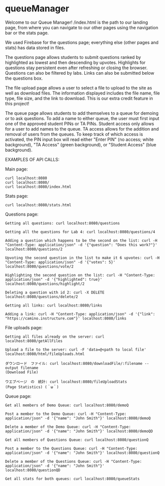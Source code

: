 # queueManager

Welcome to our Queue Manager! /index.html is the path to our landing page, from where you can navigate to our other pages using the navigation bar or the stats page.

We used Firebase for the questions page; everything else (other pages and stats) has data stored in files.

The questions page allows students to submit questions ranked by highlighted as lowest and then descending by upvotes. Highlights for questions stay persistent even after refreshing or closing the browser. Questions can also be filtered by labs. Links can also be submitted below the questions box.

The file upload page allows a user to select a file to upload to the site as well as download files. The information displayed includes the file name, file type, file size, and the link to download. This is our extra credit feature in this project! 

The queue page allows students to add themselves to a queue for demoing or to ask questions. To add a name to either queue, the user must first input one of the approved student PINs or TA PINs. Student access only allows for a user to add names to the queue. TA access allows for the addition and removal of users from the queues. To keep track of which access is activated, the PIN input box will read either "Enter PIN" (no access; white background), "TA Access" (green background), or "Student Access" (blue background).

EXAMPLES OF API CALLS:

Main page:

    curl localhost:8080
    curl localhost:8080/
    curl localhost:8080/index.html
    
Stats page:

    curl localhost:8080/stats.html
    
Questions page:
    
    Getting all questions: curl localhost:8080/questions 
    
    Getting all the questions for Lab 4: curl localhost:8080/questions/4 
    
    Adding a question which happens to be the second on the list: curl -H "Content-Type: application/json" -d '{"question": "Does this work?"}' localhost:8080/questions/2
    
    Upvoting the second question in the list to make it 6 upvotes: curl -H "Content-Type: application/json" -d '{"votes": 5}' localhost:8080/questions/vote/2
    
    Highlighting the second question on the list: curl -H "Content-Type: application/json" -d '{"highlighted": true}' localhost:8080/questions/highlight/2
    
    Deleting a question with id 2: curl -X DELETE localhost:8080/questions/delete/2 
    
    Getting all links: curl localhost:8080/links
    
    Adding a link: curl -H "Content-Type: application/json" -d '{"link": "https://camino.instructure.com"}' localhost:8080/links

File uploads page:
    
    Getting all files already on the server: curl localhost:8080/getAllFiles
    
    Upload a file to the server: curl -F 'data=@<path to local file' localhost:8080/html/fileUploads.html
    
    ダウンロード　ファイル: curl localhost:8080/downloadFile/:filename --output filename
    (Download File)
    
    ウエブページ　の　統計: curl localhost:8080/fileUploadStats
    (Page Statistics) (＾ω＾)

Queue page: 

    Get all members of Demo Queue: curl localhost:8080/demoQ
    
    Post a member to the Demo Queue: curl -H "Content-Type: application/json" -d '{"name": "John Smith"}' localhost:8080/demoQ
    
    Delete a member of the Demo Queue: curl -H "Content-Type: application/json" -d '{"name": "John Smith"}' localhost:8080/demoQD
    
    Get all members of Questions Queue: curl localhost:8080/questionQ
    
    Post a member to the Questions Queue: curl -H "Content-Type: application/json" -d '{"name": "John Smith"}' localhost:8080/questionQ
    
    Delete a member of the Questions Queue: curl -H "Content-Type: application/json" -d '{"name": "John Smith"}' localhost:8080/questionQD
    
    Get all stats for both queues: curl localhost:8080/queueStats
